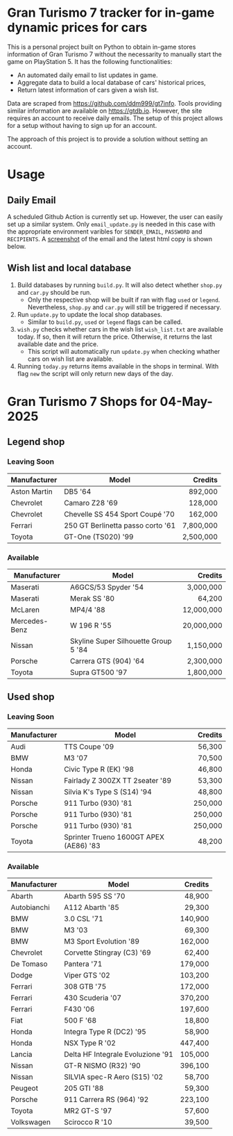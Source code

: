 # Gran Turismo 7 tracker for in-game dynamic prices for cars

This is a personal project built on Python to obtain in-game stores information of Gran Turismo 7 without the necessarity to manually start the game on PlayStation 5. It has the following functionalities:

- An automated daily email to list updates in game.
- Aggregate data to build a local database of cars' historical prices,
- Return latest information of cars given a wish list.

Data are scraped from https://github.com/ddm999/gt7info. Tools providing similar information are available on https://gtdb.io. However, the site requires an account to receive daily emails. The setup of this project allows for a setup without having to sign up for an account.

The approach of this project is to provide a solution without setting an account.

# Usage

## Daily Email

A scheduled Github Action is currently set up. However, the user can easily set up a similar system. Only `email_update.py` is needed in this case with the appropriate environment varibles for `SENDER_EMAIL`, `PASSWORD` and `RECIPIENTS`. A [screenshot](https://raw.githubusercontent.com/marcohoucheng/Gran-Turismo-7-Price-Tracker/main/data/email_screenshot.png) of the email and the latest html copy is shown below.

## Wish list and local database

1. Build databases by running `build.py`. It will also detect whether `shop.py` and `car.py` should be run.
    - Only the respective shop will be built if ran with flag `used` or `legend`. Nevertheless, `shop.py` and `car.py` will still be triggered if necessary.
2. Run `update.py` to update the local shop databases.
    - Similar to `build.py`, `used` or `legend` flags can be called.
3. `wish.py` checks whether cars in the wish list `wish_list.txt` are available today. If so, then it will return the price. Otherwise, it returns the last available date and the price.
    - This script will automatically run `update.py` when checking whather cars on wish list are available.
4. Running `today.py` returns items available in the shops in terminal. With flag `new` the script will only return new days of the day.


# Gran Turismo 7 Shops for 04-May-2025



## Legend shop

### Leaving Soon
 | Manufacturer | Model | Credits |
 | --- | --- | --: |
|Aston Martin|DB5 '64|892,000|
|Chevrolet|Camaro Z28 '69|128,000|
|Chevrolet|Chevelle SS 454 Sport Coupé '70|162,000|
|Ferrari|250 GT Berlinetta passo corto '61|7,800,000|
|Toyota|GT-One (TS020) '99|2,500,000|

### Available
 | Manufacturer | Model | Credits |
 | --- | --- | --: |
|Maserati|A6GCS/53 Spyder '54|3,000,000|
|Maserati|Merak SS '80|64,200|
|McLaren|MP4/4 '88|12,000,000|
|Mercedes-Benz|W 196 R '55|20,000,000|
|Nissan|Skyline Super Silhouette Group 5 '84|1,150,000|
|Porsche|Carrera GTS (904) '64|2,300,000|
|Toyota|Supra GT500 '97|1,800,000|


## Used shop

### Leaving Soon
 | Manufacturer | Model | Credits |
 | --- | --- | --: |
|Audi|TTS Coupe '09|56,300|
|BMW|M3 '07|70,500|
|Honda|Civic Type R (EK) '98|46,800|
|Nissan|Fairlady Z 300ZX TT 2seater '89|53,300|
|Nissan|Silvia K's Type S (S14) '94|48,800|
|Porsche|911 Turbo (930) '81|250,000|
|Porsche|911 Turbo (930) '81|250,000|
|Porsche|911 Turbo (930) '81|250,000|
|Toyota|Sprinter Trueno 1600GT APEX (AE86) '83|48,200|

### Available
 | Manufacturer | Model | Credits |
 | --- | --- | --: |
|Abarth|Abarth 595 SS '70|48,900|
|Autobianchi|A112 Abarth '85|29,300|
|BMW|3.0 CSL '71|140,900|
|BMW|M3 '03|69,300|
|BMW|M3 Sport Evolution '89|162,000|
|Chevrolet|Corvette Stingray (C3) '69|62,400|
|De Tomaso|Pantera '71|179,000|
|Dodge|Viper GTS '02|103,200|
|Ferrari|308 GTB '75|172,000|
|Ferrari|430 Scuderia '07|370,200|
|Ferrari|F430 '06|197,600|
|Fiat|500 F '68|18,800|
|Honda|Integra Type R (DC2) '95|58,900|
|Honda|NSX Type R '02|447,400|
|Lancia|Delta HF Integrale Evoluzione '91|105,000|
|Nissan|GT-R NISMO (R32) '90|396,100|
|Nissan|SILVIA spec-R Aero (S15) '02|58,700|
|Peugeot|205 GTI '88|59,300|
|Porsche|911 Carrera RS (964) '92|223,100|
|Toyota|MR2 GT-S '97|57,600|
|Volkswagen|Scirocco R '10|39,500|
